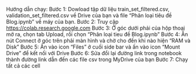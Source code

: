 Hướng dẫn chạy: 
Bước 1: Dowload tập dữ liệu train_set_filtered.csv, validation_set_filtered.csv về Drive của bạn và file “Phân loại tiêu đề Blog.ipynb” về máy của bạn.
Bước 2: Truy cập https://colab.research.google.com
Bước 3: Ở góc dưới phải của hộp thoại mở ra, chọn tab Upload, rồi chọn “Phân loại tieu đề Blog.ipynb”
Bước 4: Ấn nút Connect ở góc trên phải màn hình và chờ cho đến khi nào hiện “RAM và Disk” 
Bước 5: Ấn vào icon “Files” ở cuối side bar và ấn vào icon “Mount Drive” để kết nối với Drive 
Bước 6: Sửa đổi lại đường link trong notebook thành đường link dẫn đến các file csv trong MyDrive của bạn 
Bước 7: Chạy tất cả các cell

